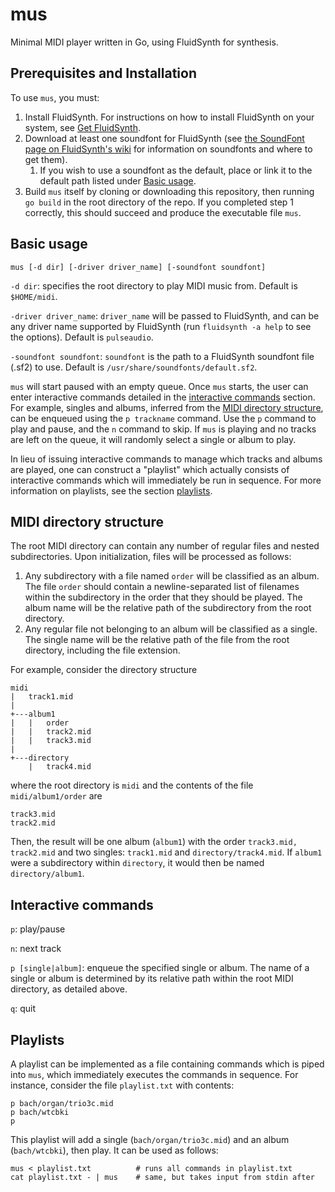 # mus

Minimal MIDI player written in Go, using FluidSynth for synthesis.

## Prerequisites and Installation

To use `mus`, you must:

1. Install FluidSynth. For instructions on how to install FluidSynth on your system, see [Get FluidSynth](https://github.com/FluidSynth/fluidsynth/wiki/GettingStarted#get-fluidsynth).
2. Download at least one soundfont for FluidSynth (see [the SoundFont page on FluidSynth's wiki](https://github.com/FluidSynth/fluidsynth/wiki/SoundFont) for information on soundfonts and where to get them).
    1. If you wish to use a soundfont as the default, place or link it to the default path listed under [Basic usage](#basic-usage).
3. Build `mus` itself by cloning or downloading this repository, then running `go build` in the root directory of the repo. If you completed step 1 correctly, this should succeed and produce the executable file `mus`.

## <a name="basic-usage"></a>Basic usage

~~~
mus [-d dir] [-driver driver_name] [-soundfont soundfont]
~~~

`-d dir`: specifies the root directory to play MIDI music from. Default is `$HOME/midi`.

`-driver driver_name`: `driver_name` will be passed to FluidSynth, and can be any driver name supported by FluidSynth (run `fluidsynth -a help` to see the options). Default is `pulseaudio`.

`-soundfont soundfont`: `soundfont` is the path to a FluidSynth soundfont file (.sf2) to use. Default is `/usr/share/soundfonts/default.sf2`.

`mus` will start paused with an empty queue. Once `mus` starts, the user can enter interactive commands detailed in the [interactive commands](#interactive-commands) section. For example, singles and albums, inferred from the [MIDI directory structure](#midi-dir), can be enqueued using the `p trackname` command. Use the `p` command to play and pause, and the `n` command to skip. If `mus` is playing and no tracks are left on the queue, it will randomly select a single or album to play.

In lieu of issuing interactive commands to manage which tracks and albums are played, one can construct a "playlist" which actually consists of interactive commands which will immediately be run in sequence. For more information on playlists, see the section [playlists](#playlists).

## <a name="midi-dir"></a>MIDI directory structure

The root MIDI directory can contain any number of regular files and nested subdirectories. Upon initialization, files will be processed as follows:

1. Any subdirectory with a file named `order` will be classified as an album. The file `order` should contain a newline-separated list of filenames within the subdirectory in the order that they should be played. The album name will be the relative path of the subdirectory from the root directory.
2. Any regular file not belonging to an album will be classified as a single. The single name will be the relative path of the file from the root directory, including the file extension.

For example, consider the directory structure

~~~
midi
|   track1.mid
|
+---album1
|   |   order
|   |   track2.mid
|   |   track3.mid
|   
+---directory
    |   track4.mid
~~~

where the root directory is `midi` and the contents of the file `midi/album1/order` are

~~~
track3.mid
track2.mid
~~~

Then, the result will be one album (`album1`) with the order `track3.mid, track2.mid` and two singles: `track1.mid` and `directory/track4.mid`. If `album1` were a subdirectory within `directory`, it would then be named `directory/album1`.

## <a name="interactive-commands"></a>Interactive commands

`p`: play/pause

`n`: next track

`p [single|album]`: enqueue the specified single or album. The name of a single or album is determined by its relative path within the root MIDI directory, as detailed above.

`q`: quit

## <a name="playlists"></a>Playlists

A playlist can be implemented as a file containing commands which is piped into `mus`, which immediately executes the commands in sequence. For instance, consider the file `playlist.txt` with contents:

~~~
p bach/organ/trio3c.mid
p bach/wtcbki
p
~~~

This playlist will add a single (`bach/organ/trio3c.mid`) and an album (`bach/wtcbki`), then play. It can be used as follows:

~~~
mus < playlist.txt          # runs all commands in playlist.txt
cat playlist.txt - | mus    # same, but takes input from stdin after
~~~
